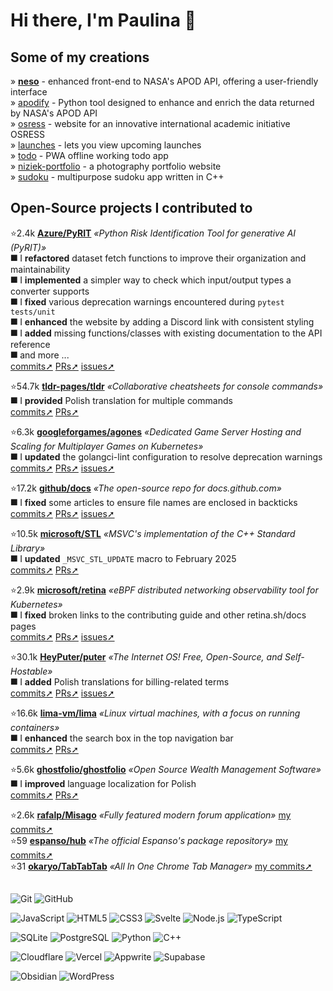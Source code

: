 # Hi there, I'm Paulina 👋

## Some of my creations

» **[neso](https://neso.vercel.app/)** - enhanced front-end to NASA's APOD API, offering a user-friendly interface  
» [apodify](https://github.com/paulinek13/apodify) - Python tool designed to enhance and enrich the data returned by NASA's APOD API  
» [osress](https://github.com/paulinek13/osress) - website for an innovative international academic initiative OSRESS  
» [launches](https://perseid.vercel.app/launches) - lets you view upcoming launches  
» [todo](https://paulinek13.github.io/todo/) - PWA offline working todo app  
» [niziek-portfolio](https://niziek-portfolio.pages.dev/) - a photography portfolio website  
» [sudoku](https://github.com/paulinek13/sudoku) - multipurpose sudoku app written in C++  

## Open-Source projects I contributed to

⭐2.4k [**Azure/PyRIT**](https://github.com/Azure/PyRIT) _«Python Risk Identification Tool for generative AI (PyRIT)»_  
⯀ I **refactored** dataset fetch functions to improve their organization and maintainability  
⯀ I **implemented** a simpler way to check which input/output types a converter supports  
⯀ I **fixed** various deprecation warnings encountered during `pytest tests/unit`  
⯀ I **enhanced** the website by adding a Discord link with consistent styling  
⯀ I **added** missing functions/classes with existing documentation to the API reference  
⯀ and more ...  
[commits➚](https://github.com/Azure/PyRIT/commits?author=paulinek13)
[PRs➚](https://github.com/Azure/PyRIT/pulls?q=is%3Apr+author%3Apaulinek13)
[issues➚](https://github.com/Azure/PyRIT/issues?q=sort%3Aupdated-desc+is%3Aissue+involves%3Apaulinek13)

⭐54.7k [**tldr-pages/tldr**](https://github.com/tldr-pages/tldr) _«Collaborative cheatsheets for console commands»_  
⯀ I **provided** Polish translation for multiple commands  
[commits➚](https://github.com/tldr-pages/tldr/commits?author=paulinek13)
[PRs➚](https://github.com/tldr-pages/tldr/pulls?q=is%3Apr+author%3Apaulinek13)

⭐6.3k [**googleforgames/agones**](https://github.com/googleforgames/agones) _«Dedicated Game Server Hosting and Scaling for Multiplayer Games on Kubernetes»_  
⯀ I **updated** the golangci-lint configuration to resolve deprecation warnings  
[commits➚](https://github.com/googleforgames/agones/commits?author=paulinek13)
[PRs➚](https://github.com/googleforgames/agones/pulls?q=is%3Apr+author%3Apaulinek13)
[issues➚](https://github.com/googleforgames/agones/issues?q=sort%3Aupdated-desc+is%3Aissue+involves%3Apaulinek13)

⭐17.2k [**github/docs**](https://github.com/github/docs) _«The open-source repo for docs.github.com»_  
⯀ I **fixed** some articles to ensure file names are enclosed in backticks  
[commits➚](https://github.com/github/docs/commits?author=paulinek13)
[PRs➚](https://github.com/github/docs/pulls?q=is%3Apr+author%3Apaulinek13)
[issues➚](https://github.com/github/docs/issues?q=sort%3Aupdated-desc+is%3Aissue+involves%3Apaulinek13)

⭐10.5k [**microsoft/STL**](https://github.com/microsoft/STL) _«MSVC's implementation of the C++ Standard Library»_  
⯀ I **updated** `_MSVC_STL_UPDATE` macro to February 2025  
[commits➚](https://github.com/microsoft/STL/commits?author=paulinek13)
[PRs➚](https://github.com/microsoft/STL/pulls?q=is%3Apr+author%3Apaulinek13)

⭐2.9k [**microsoft/retina**](https://github.com/microsoft/retina) _«eBPF distributed networking observability tool for Kubernetes»_  
⯀ I **fixed** broken links to the contributing guide and other retina.sh/docs pages  
[commits➚](https://github.com/microsoft/retina/commits?author=paulinek13)
[PRs➚](https://github.com/microsoft/retina/pulls?q=is%3Apr+author%3Apaulinek13)
[issues➚](https://github.com/microsoft/retina/issues?q=sort%3Aupdated-desc+is%3Aissue+involves%3Apaulinek13)

⭐30.1k [**HeyPuter/puter**](https://github.com/HeyPuter/puter) _«The Internet OS! Free, Open-Source, and Self-Hostable»_  
⯀ I **added** Polish translations for billing-related terms  
[commits➚](https://github.com/HeyPuter/puter/commits?author=paulinek13)
[PRs➚](https://github.com/HeyPuter/puter/pulls?q=is%3Apr+author%3Apaulinek13)
[issues➚](https://github.com/HeyPuter/puter/issues?q=sort%3Aupdated-desc+is%3Aissue+involves%3Apaulinek13)

⭐16.6k [**lima-vm/lima**](https://github.com/lima-vm/lima) _«Linux virtual machines, with a focus on running containers»_  
⯀ I **enhanced** the search box in the top navigation bar  
[commits➚](https://github.com/lima-vm/lima/commits?author=paulinek13)
[PRs➚](https://github.com/lima-vm/lima/pulls?q=is%3Apr+author%3Apaulinek13)

⭐5.6k [**ghostfolio/ghostfolio**](https://github.com/ghostfolio/ghostfolio) _«Open Source Wealth Management Software»_  
⯀ I **improved** language localization for Polish  
[commits➚](https://github.com/ghostfolio/ghostfolio/commits?author=paulinek13)
[PRs➚](https://github.com/ghostfolio/ghostfolio/pulls?q=is%3Apr+author%3Apaulinek13)

⭐2.6k [**rafalp/Misago**](https://github.com/rafalp/Misago) _«Fully featured modern forum application»_ [my commits➚](https://github.com/rafalp/Misago/commits?author=paulinek13)  
⭐59 [**espanso/hub**](https://github.com/espanso/hub) _«The official Espanso's package repository»_ [my commits➚](https://github.com/espanso/hub/commits?author=paulinek13)  
⭐31 [**okaryo/TabTabTab**](https://github.com/okaryo/TabTabTab) _«All In One Chrome Tab Manager»_ [my commits➚](https://github.com/okaryo/TabTabTab/commits?author=paulinek13)

##

![Git](https://img.shields.io/badge/Git-F05032.svg?style=for-the-badge&logo=Git&logoColor=white)
![GitHub](https://img.shields.io/badge/GitHub-181717.svg?style=for-the-badge&logo=GitHub&logoColor=white)

![JavaScript](https://img.shields.io/badge/JavaScript-F7DF1E.svg?style=for-the-badge&logo=JavaScript&logoColor=black)
![HTML5](https://img.shields.io/badge/HTML5-E34F26.svg?style=for-the-badge&logo=HTML5&logoColor=white)
![CSS3](https://img.shields.io/badge/CSS3-1572B6.svg?style=for-the-badge&logo=CSS3&logoColor=white)
![Svelte](https://img.shields.io/badge/Svelte-FF3E00.svg?style=for-the-badge&logo=Svelte&logoColor=white)
![Node.js](https://img.shields.io/badge/Node.js-5FA04E.svg?style=for-the-badge&logo=nodedotjs&logoColor=white)
![TypeScript](https://img.shields.io/badge/TypeScript-3178C6.svg?style=for-the-badge&logo=TypeScript&logoColor=white)

![SQLite](https://img.shields.io/badge/SQLite-003B57.svg?style=for-the-badge&logo=SQLite&logoColor=white)
![PostgreSQL](https://img.shields.io/badge/PostgreSQL-4169E1.svg?style=for-the-badge&logo=PostgreSQL&logoColor=white)
![Python](https://img.shields.io/badge/Python-3776AB.svg?style=for-the-badge&logo=Python&logoColor=white)
![C++](https://img.shields.io/badge/C++-00599C.svg?style=for-the-badge&logo=C++&logoColor=white)

![Cloudflare](https://img.shields.io/badge/Cloudflare-F38020.svg?style=for-the-badge&logo=Cloudflare&logoColor=white)
![Vercel](https://img.shields.io/badge/Vercel-000000.svg?style=for-the-badge&logo=Vercel&logoColor=white)
![Appwrite](https://img.shields.io/badge/Appwrite-FD366E.svg?style=for-the-badge&logo=Appwrite&logoColor=white)
![Supabase](https://img.shields.io/badge/Supabase-3FCF8E.svg?style=for-the-badge&logo=Supabase&logoColor=white)

![Obsidian](https://img.shields.io/badge/Obsidian-7C3AED.svg?style=for-the-badge&logo=Obsidian&logoColor=white)
![WordPress](https://img.shields.io/badge/WordPress-21759B.svg?style=for-the-badge&logo=WordPress&logoColor=white)
